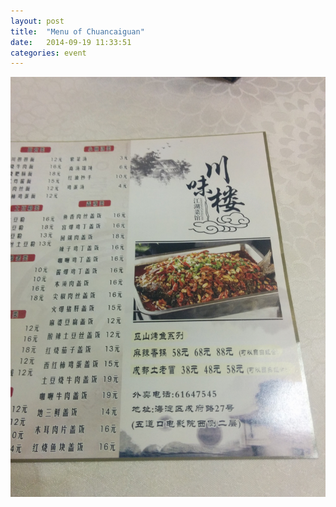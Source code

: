 ```yaml
---
layout: post
title:  "Menu of Chuancaiguan"
date:   2014-09-19 11:33:51
categories: event
---
```



![image](/assets/chuancaiguan/chuancaiguan.jpg)
